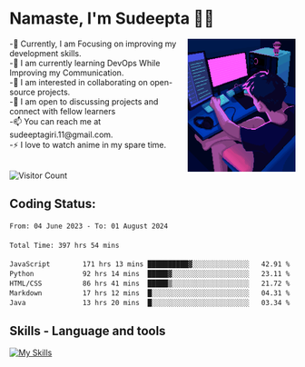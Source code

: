# Namaste, I'm Sudeepta 🙏🏻
<img src="https://raw.githubusercontent.com/SudeeptaGiri/SudeeptaGiri/main/ReadMe.gif" alt="give alternate name if image doesn't load" align="right" width="190">
-🔭 Currently, I am Focusing on improving my development skills.<br>
-🌱 I am currently learning DevOps While Improving my Communication.<br>
-👯 I am interested in collaborating on open-source projects.<br>
-💬 I am open to discussing projects and connect with fellow learners<br>
-📫 You can reach me at sudeeptagiri.11@gmail.com.<br>
-⚡ I love to watch anime in my spare time.<br><br>


![Visitor Count](https://profile-counter.glitch.me/SudeeptaGiri/count.svg)


## Coding Status: 
<!--START_SECTION:waka-->

```txt
From: 04 June 2023 - To: 01 August 2024

Total Time: 397 hrs 54 mins

JavaScript        171 hrs 13 mins ██████████▓░░░░░░░░░░░░░░   42.91 %
Python            92 hrs 14 mins  █████▓░░░░░░░░░░░░░░░░░░░   23.11 %
HTML/CSS          86 hrs 41 mins  █████▒░░░░░░░░░░░░░░░░░░░   21.72 %
Markdown          17 hrs 12 mins  █░░░░░░░░░░░░░░░░░░░░░░░░   04.31 %
Java              13 hrs 20 mins  █░░░░░░░░░░░░░░░░░░░░░░░░   03.34 %
```

<!--END_SECTION:waka-->


## Skills - Language and tools
[![My Skills](https://skillicons.dev/icons?i=java,python,c,html,css,javascript,nodejs,expressjs,mongo,react,tailwind,mysql,git,github,vscode,postman,linux,discord&theme=light)](https://skillicons.dev)
<!--social stats -->


<!-- End of the README files :) --!>
